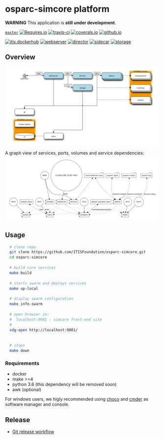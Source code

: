 # osparc-simcore platform

**WARNING** This application is **still under development**.

<!-- NOTE: when branched replace `master` in urls -->
[`master`](https://github.com/itisfoundation/osparc-simcore/tree/master)
[![Requires.io]](https://requires.io/github/ITISFoundation/osparc-simcore/requirements/?branch=master "State of third party python dependencies")
[![travis-ci]](https://travis-ci.org/ITISFoundation/osparc-simcore "State of CI: build, test and pushing images")
[![coverals.io]](https://coveralls.io/github/ITISFoundation/osparc-simcore?branch=master "Test coverage")
[![github.io]](https://itisfoundation.github.io/)


[![itis.dockerhub]](https://hub.docker.com/u/itisfoundation)
[![webserver]](https://microbadger.com/images/itisfoundation/webserver "More on itisfoundation/webserver:staging-latest image")
[![director]](https://microbadger.com/images/itisfoundation/director "More on itisfoundation/director:staging-latest image")
[![sidecar]](https://microbadger.com/images/itisfoundation/sidecar "More on itisfoundation/sidecar:staging-latest image")
[![storage]](https://microbadger.com/images/itisfoundation/storage "More on itisfoundation/storage:staging-latest image")

<!-- ADD HERE ALL BADGE URLS -->
[Requires.io]:https://img.shields.io/requires/github/ITISFoundation/osparc-simcore.svg
[travis-ci]:https://travis-ci.org/ITISFoundation/osparc-simcore.svg?branch=master
[coverals.io]:https://coveralls.io/repos/github/ITISFoundation/osparc-simcore/badge.svg?branch=master
[github.io]:https://img.shields.io/website-up-down-green-red/https/itisfoundation.github.io.svg?label=documentation
[itis.dockerhub]:https://img.shields.io/website/https/hub.docker.com/u/itisfoundation.svg?down_color=red&label=dockerhub%20repos&up_color=green
[webserver]:https://img.shields.io/microbadger/image-size/itisfoundation/webserver/staging-latest.svg?label=webserver&style=flat
[director]:https://img.shields.io/microbadger/image-size/itisfoundation/director/staging-latest.svg?label=director&style=flat
[sidecar]:https://img.shields.io/microbadger/image-size/itisfoundation/sidecar/staging-latest.svg?label=sidecar&style=flat
[storage]:https://img.shields.io/microbadger/image-size/itisfoundation/storage/staging-latest.svg?label=storage&style=flat
<!---------------------------->

## Overview

![service-web](docs/img/service-interaction.svg)


A graph view of services, ports, volumes and service dependencies:
![](docs/img/docker-compose-wo-networks.png)

## Usage

```bash
  # clone repo
  git clone https://github.com/ITISFoundation/osparc-simcore.git
  cd osparc-simcore

  # build core services
  make build

  # starts swarm and deploys services
  make up-local

  # display swarm configuration
  make info-swarm

  # open browser in:
  #  localhost:9081 - simcore front-end site
  #
  xdg-open http://localhost:9081/


  # stops
  make down
```
### Requirements

- docker
- make >=4
- python 3.6 (this dependency will be removed soon)
- awk (optional)

For windows users, we higly recommended using [choco](https://chocolatey.org/) and [cmder](https://cmder.net/) as software manager and console.


## Release

- [Git release workflow](ops/README.md)
